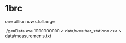 # 1brc
one billion row challange



./genData.exe 1000000000 < data/weather_stations.csv > data/measurements.txt
